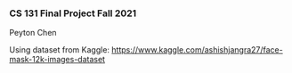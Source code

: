 ### CS 131 Final Project Fall 2021

Peyton Chen

Using dataset from Kaggle: https://www.kaggle.com/ashishjangra27/face-mask-12k-images-dataset